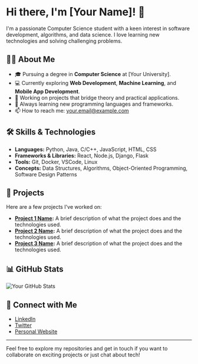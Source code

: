 # Hi there, I'm [Your Name]! 👋

I'm a passionate Computer Science student with a keen interest in software development, algorithms, and data science. I love learning new technologies and solving challenging problems.

## 👨‍🎓 About Me

- 🎓 Pursuing a degree in **Computer Science** at [Your University].
- 💻 Currently exploring **Web Development**, **Machine Learning**, and **Mobile App Development**.
- 🔭 Working on projects that bridge theory and practical applications.
- 🌱 Always learning new programming languages and frameworks.
- 📫 How to reach me: [your.email@example.com](mailto:your.email@example.com)

## 🛠️ Skills & Technologies

- **Languages:** Python, Java, C/C++, JavaScript, HTML, CSS
- **Frameworks & Libraries:** React, Node.js, Django, Flask
- **Tools:** Git, Docker, VSCode, Linux
- **Concepts:** Data Structures, Algorithms, Object-Oriented Programming, Software Design Patterns

## 📂 Projects

Here are a few projects I've worked on:
- **[Project 1 Name](https://github.com/yourusername/project1):** A brief description of what the project does and the technologies used.
- **[Project 2 Name](https://github.com/yourusername/project2):** A brief description of what the project does and the technologies used.
- **[Project 3 Name](https://github.com/yourusername/project3):** A brief description of what the project does and the technologies used.

## 📊 GitHub Stats

![Your GitHub Stats](https://github-readme-stats.vercel.app/api?username=yourusername&show_icons=true&theme=default)

## 🤝 Connect with Me

- [LinkedIn](https://www.linkedin.com/in/yourprofile)
- [Twitter](https://twitter.com/yourusername)
- [Personal Website](https://yourwebsite.com)

---

Feel free to explore my repositories and get in touch if you want to collaborate on exciting projects or just chat about tech!
